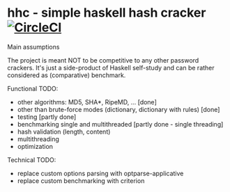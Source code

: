 # hhc - simple haskell hash cracker [![CircleCI](https://circleci.com/gh/jjantura/hhc.svg?style=svg)](https://circleci.com/gh/jjantura/hhc)

Main assumptions

The project is meant NOT to be competitive to any other password crackers. It's just a side-product of Haskell self-study and can be rather considered as (comparative) benchmark.

Functional TODO:
- other algorithms: MD5, SHA*, RipeMD, ... [done]
- other than brute-force modes (dictionary, dictionary with rules) [done]
- testing [partly done]
- benchmarking single and multithreaded [partly done - single threading]
- hash validation (length, content)
- multithreading
- optimization

Technical TODO:
- replace custom options parsing with optparse-applicative 
- replace custom benchmarking with criterion
